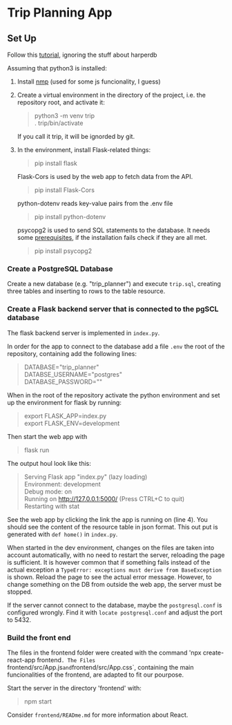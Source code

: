 # Trip Planning App

## Set Up

Follow this [tutorial](https://dev.to/andrewbaisden/creating-react-flask-apps-that-connect-to-postgresql-and-harperdb-1op0), ignoring the stuff about harperdb

Assuming that python3 is installed:

1. Install [nmp](https://www.npmjs.com/) (used for some js funcionality, I guess)

2. Create a virtual environment in the directory of the project, i.e. the repository root, and activate it:
    >python3 -m venv trip<br>
    >. trip/bin/activate
    
    If you call it trip, it will be ignorded by git.

4. In the environment, install Flask-related things:
    > pip install flask

    Flask-Cors is used by the web app to fetch data from the API.
    >pip install Flask-Cors

    python-dotenv reads key-value pairs from the .env file
    >pip install python-dotenv

    psycopg2 is used to send SQL statements to the database.
    It needs some [prerequisites](https://www.psycopg.org/docs/install.html#build-prerequisites), if the installation fails check if they are all met.
    >pip install psycopg2

### Create a PostgreSQL Database

Create a new database (e.g. "trip_planner") and execute `trip.sql`, creating three tables and inserting to rows to the table resource.


### Create a Flask backend server that is connected to the pgSCL database

The flask backend server is implemented in `index.py`.

In order for the app to connect to the database add a file `.env` the root of the repository, containing add the following lines:
>DATABASE="trip_planner" <br>
>DATABSE_USERNAME="postgres" <br>
>DATABASE_PASSWORD=""


When in the root of the repository activate the python environment and set up the environment for flask by running:
>export FLASK_APP=index.py <br>
>export FLASK_ENV=development

Then start the web app with
>flask run

The output houl look like this:
> Serving Flask app "index.py" (lazy loading) <br>
> Environment: development <br>
> Debug mode: on <br>
> Running on http://127.0.0.1:5000/ (Press CTRL+C to quit) <br>
> Restarting with stat

See the web app by clicking the link the app is running on (line 4).
You should see the content of the resource table in json format.
This out put is generated with `def home()` in `index.py`.

When started in the dev environment, changes on the files are taken into account automatically, with no need to restart the server, reloading the page is sufficient.
It is however common that if something fails instead of the actual exception a `TypeError: exceptions must derive from BaseException` is shown.
Reload the page to see the actual error message.
However, to change something on the DB from outside the web app, the server must be stopped.

If the server cannot connect to the database, maybe the `postgresql.conf` is configured wrongly.
Find it with `locate postgresql.conf` and adjust the port to 5432.

### Build the front end

The files in the frontend folder were created with the command 'npx create-react-app frontend`.
The Files `frontend/src/App.js` and `frontend/src/App.css`, containing the main funcionalities of the frontend, are adapted to fit our pourpose.

Start the server in the directory 'frontend' with:
>npm start 

Consider `frontend/READme.md` for more information about React.

